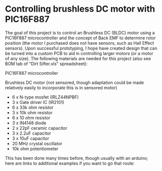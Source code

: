 # Controlling brushless DC motor with PIC16F887
The goal of this project is to control an Brushless DC (BLDC) motor using a PIC16F887 microcontroller and the concept of Back EMF to determine rotor position (the motor I purchased does not have sensors, such as Hall Effect sensors). Upon successful prototyping, I hope have created design that can be turned into a custom PCB to aid in controlling larger motors (or a motor of any size). The following materials are needed for this project (also see BOM tab of "Dirt Sifter.xls" spreadsheet):

PIC16F887 microcontroller

Brushless DC motor (not sensored, though adaptation could be made relatively easily to incorporate this is in sensored motor)

- 6 x N-type mosfet (IRLZ44NPBF)
- 3 x Gate driver IC (IR2101)
- 6 x 33k ohm resistor 
- 3 x 10k ohm resistor
- 6 x 10 ohm resistor
- 3 x IN4148 diode
- 2 x 22pF ceramic capacitor
- 3 x 2.2uF capacitor
- 3 x 10uF capacitor
- 20 MHz crystal oscillator
- 10k ohm potentiometer</ul>

This has been done many times before, though usually with an arduino; here are links to additional examples if you want to go that route:


